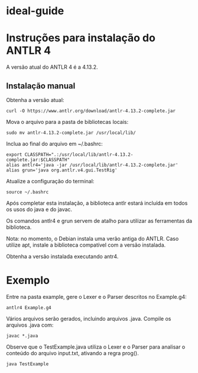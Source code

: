 # ideal-guide

# Instruções para instalação do ANTLR 4

A versão atual do ANTLR 4 é a 4.13.2.

## Instalação manual

Obtenha a versão atual:

```
curl -O https://www.antlr.org/download/antlr-4.13.2-complete.jar
```

Mova o arquivo para a pasta de bibliotecas locais:
```
sudo mv antlr-4.13.2-complete.jar /usr/local/lib/
```

Inclua ao final do arquivo em ~/.bashrc:
```
export CLASSPATH=".:/usr/local/lib/antlr-4.13.2-complete.jar:$CLASSPATH"
alias antlr4='java -jar /usr/local/lib/antlr-4.13.2-complete.jar'
alias grun='java org.antlr.v4.gui.TestRig'
```

Atualize a configuração do terminal:
```
source ~/.bashrc
```

Após completar esta instalação, a biblioteca antlr estará incluída em todos os usos do java e do javac.

Os comandos antlr4 e grun servem de atalho para utilizar as ferramentas da biblioteca.


Nota: no momento, o Debian instala uma verão antiga do ANTLR. Caso utilize apt, instale a biblioteca compatível com a versão instalada.

Obtenha a versão instalada executando antr4.

# Exemplo

Entre na pasta example, gere o Lexer e o Parser descritos no Example.g4:

```
antlr4 Example.g4
```
Vários arquivos serão gerados, incluindo arquivos .java.
Compile os arquivos .java com:

```
javac *.java
```

Observe que o TestExample.java utiliza o Lexer e o Parser para analisar o conteúdo do arquivo input.txt, ativando a regra prog().

```
java TestExample
```


